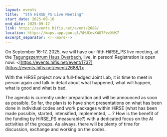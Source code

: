 ```yaml
---
layout: events
title:  "5th HiRSE_PS Live Meeting"
start_date: 2025-09-16
end_date: 2025-09-17
link: https://events.hifis.net/event/2688/
location: https://maps.app.goo.gl/VMUCevXWG7PvzXNK7
excerpt_separator: <!--more-->
---
```


On September 16-17, 2025, we will have our fifth HiRSE_PS live meeting, at the [Tagungszentrum Haus Overbach]([https://www.seminaris.de/hotels/tagungshotel-berlin-dahlem/](https://www.overbach.de/hotel-und-tagungscenter/)), live, in person! Registration is open now: <[https://events.hifis.net/event/1737](https://events.hifis.net/event/2688/)>
<!--more-->

With the HiRSE project now a full-fledged Joint Lab, it is time to meet in person again and talk in detail about what happened, what will happen, what is good and what is bad.

The agenda is currently under preparation and will be announced as soon as possible. So far, the plan is to have short presentations on what has been done in individual codes and work packages within HiRSE (what has been made possible, started, intensified, implemented, ....? How is the benefit of the funding by HiRSE_PS measurable?) with a dedicated focus on the AI activities of the groups. As always, there will be plenty of time for discussion, exchange and working on the codes.


